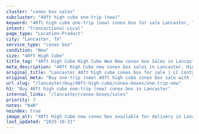 ```yaml
---
cluster: "conex box sales"
subcluster: "40ft high cube one-trip (new)"
keyword: "40ft high cube one-trip (new) conex box for sale Lancaster, TX"
intent: "Transactional-Local"
page_type: "Location-Product"
city: "Lancaster, TX"
service_type: "conex box"
condition: "New"
size: "40ft High Cube"
title_tag: "40ft High Cube High Cube Wwo New conex box Sales in Lancaster | LC Container"
meta_description: "40ft High Cube new conex box sales in Lancaster. High cube containers with extra height. Fast delivery, competitive pricing. Serving conex boxes area. Quote ID: UQ7. Call (214) 524-4168 for your free quote today."
original_title: "Lancaster 40ft high cube conex box for sale | LC Container"
original_meta: "Buy one-trip (new) 40ft high cube conex box sale with local delivery in Lancaster, TX. LC Container — local Since 2003. Request a fast quote today."
url_slug: "/lancaster/buy/40ft-high-cube/conex-boxes/one-trip-new"
h1: "Buy 40ft high cube one-trip (new) conex box in Lancaster"
internal_links: "/lancaster/conex-boxes/sales"
priority: 3
notes: "NaN"
noindex: true
image_alt: "40ft High Cube new conex box available for delivery in Lancaster"
last_updated: "2025-10-21"
---
```


<!-- TODO: Add unique city/inventory copy, images, and internal links here. -->

